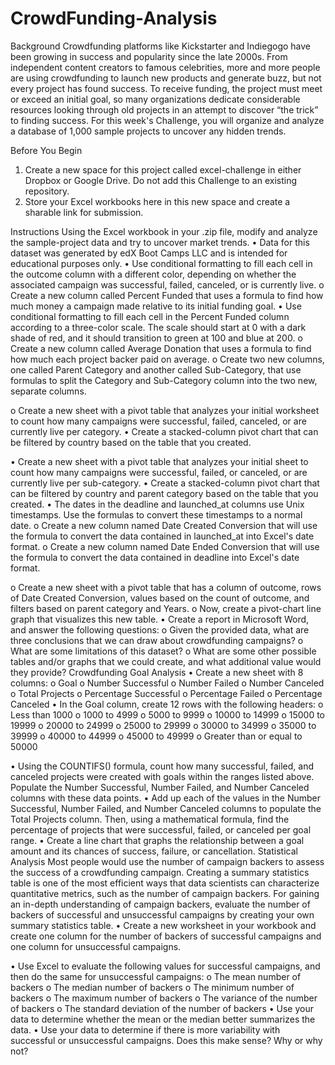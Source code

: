 # CrowdFunding-Analysis

Background
Crowdfunding platforms like Kickstarter and Indiegogo have been growing in success and popularity since the late 2000s. From independent content creators to famous celebrities, more and more people are using crowdfunding to launch new products and generate buzz, but not every project has found success.
To receive funding, the project must meet or exceed an initial goal, so many organizations dedicate considerable resources looking through old projects in an attempt to discover “the trick” to finding success. For this week's Challenge, you will organize and analyze a database of 1,000 sample projects to uncover any hidden trends.

Before You Begin
1.	Create a new space for this project called excel-challenge in either Dropbox or Google Drive. Do not add this Challenge to an existing repository.
2.	Store your Excel workbooks here in this new space and create a sharable link for submission.

Instructions
Using the Excel workbook in your .zip file, modify and analyze the sample-project data and try to uncover market trends.
•	Data for this dataset was generated by edX Boot Camps LLC and is intended for educational purposes only.
•	Use conditional formatting to fill each cell in the outcome column with a different color, depending on whether the associated campaign was successful, failed, canceled, or is currently live.
o	Create a new column called Percent Funded that uses a formula to find how much money a campaign made relative to its initial funding goal.
•	Use conditional formatting to fill each cell in the Percent Funded column according to a three-color scale. The scale should start at 0 with a dark shade of red, and it should transition to green at 100 and blue at 200.
o	Create a new column called Average Donation that uses a formula to find how much each project backer paid on average.
o	Create two new columns, one called Parent Category and another called Sub-Category, that use formulas to split the Category and Sub-Category column into the two new, separate columns.
 
o	Create a new sheet with a pivot table that analyzes your initial worksheet to count how many campaigns were successful, failed, canceled, or are currently live per category.
•	Create a stacked-column pivot chart that can be filtered by country based on the table that you created.
 
•	Create a new sheet with a pivot table that analyzes your initial sheet to count how many campaigns were successful, failed, or canceled, or are currently live per sub-category.
•	Create a stacked-column pivot chart that can be filtered by country and parent category based on the table that you created.
•	The dates in the deadline and launched_at columns use Unix timestamps. Use the formulas to convert these timestamps to a normal date.
o	Create a new column named Date Created Conversion that will use the formula to convert the data contained in launched_at into Excel's date format.
o	Create a new column named Date Ended Conversion that will use the formula to convert the data contained in deadline into Excel's date format.
 
o	Create a new sheet with a pivot table that has a column of outcome, rows of Date Created Conversion, values based on the count of outcome, and filters based on parent category and Years.
o	Now, create a pivot-chart line graph that visualizes this new table.
•	Create a report in Microsoft Word, and answer the following questions:
o	Given the provided data, what are three conclusions that we can draw about crowdfunding campaigns?
o	What are some limitations of this dataset?
o	What are some other possible tables and/or graphs that we could create, and what additional value would they provide?
Crowdfunding Goal Analysis
•	Create a new sheet with 8 columns:
o	Goal
o	Number Successful
o	Number Failed
o	Number Canceled
o	Total Projects
o	Percentage Successful
o	Percentage Failed
o	Percentage Canceled
•	In the Goal column, create 12 rows with the following headers:
o	Less than 1000
o	1000 to 4999
o	5000 to 9999
o	10000 to 14999
o	15000 to 19999
o	20000 to 24999
o	25000 to 29999
o	30000 to 34999
o	35000 to 39999
o	40000 to 44999
o	45000 to 49999
o	Greater than or equal to 50000
 
•	Using the COUNTIFS() formula, count how many successful, failed, and canceled projects were created with goals within the ranges listed above. Populate the Number Successful, Number Failed, and Number Canceled columns with these data points.
•	Add up each of the values in the Number Successful, Number Failed, and Number Canceled columns to populate the Total Projects column. Then, using a mathematical formula, find the percentage of projects that were successful, failed, or canceled per goal range.
•	Create a line chart that graphs the relationship between a goal amount and its chances of success, failure, or cancellation.
Statistical Analysis
Most people would use the number of campaign backers to assess the success of a crowdfunding campaign. Creating a summary statistics table is one of the most efficient ways that data scientists can characterize quantitative metrics, such as the number of campaign backers.
For gaining an in-depth understanding of campaign backers, evaluate the number of backers of successful and unsuccessful campaigns by creating your own summary statistics table.
•	Create a new worksheet in your workbook and create one column for the number of backers of successful campaigns and one column for unsuccessful campaigns.

 

•	Use Excel to evaluate the following values for successful campaigns, and then do the same for unsuccessful campaigns:
o	The mean number of backers
o	The median number of backers
o	The minimum number of backers
o	The maximum number of backers
o	The variance of the number of backers
o	The standard deviation of the number of backers
•	Use your data to determine whether the mean or the median better summarizes the data.
•	Use your data to determine if there is more variability with successful or unsuccessful campaigns. Does this make sense? Why or why not?


